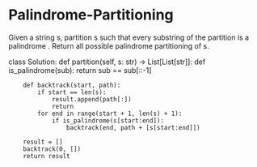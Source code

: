 # Palindrome-Partitioning

Given a string s, partition s such that every 
substring
 of the partition is a 
palindrome
. Return all possible palindrome partitioning of s.

class Solution:
    def partition(self, s: str) -> List[List[str]]:
        def is_palindrome(sub):
            return sub == sub[::-1]

        def backtrack(start, path):
            if start == len(s):
                result.append(path[:])
                return
            for end in range(start + 1, len(s) + 1):
                if is_palindrome(s[start:end]):
                    backtrack(end, path + [s[start:end]])

        result = []
        backtrack(0, [])
        return result

